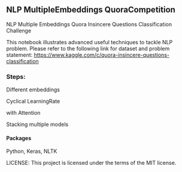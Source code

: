 ## NLP MultipleEmbeddings QuoraCompetition
NLP Multiple Embeddings Quora Insincere Questions Classification Challenge

This notebook illustrates advanced useful techniques to tackle NLP problem. 
Please refer to the following link for dataset and problem statement:
https://www.kaggle.com/c/quora-insincere-questions-classification

### Steps:
Different embeddings

Cyclical LearningRate

with Attention

Stacking multiple models

#### Packages
Python, Keras, NLTK


LICENSE: This project is licensed under the terms of the MIT license.
